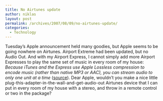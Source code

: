 ```yaml
---
title: No Airtunes update
author: niklas
layout: post
permalink: /archives/2007/08/09/no-airtunes-update/
categories:
  - Technology
---
```

Tuesday&#8217;s Apple announcement held many goodies, but Apple seems to be going nowhere on Airtunes. Airport Extreme had been updated, but no Audio Out. And with my Airport Express, I cannot simply add more Airport Expresses to play the same set of music in every room of my house: *Because iTunes and the Express use Apple Lossless compression to encode music (rather than native MP3 or AAC), you can stream audio to only one unit at a time* ([source][1]). Dear Apple, wouldn&#8217;t you make a nice little plug-this-adapter-in-the-wall-and-get-audio-out Airtunes device that I can put in every room of my house with a stereo, and throw in a remote control or two in the package?

 [1]: http://www.macworld.com/2004/10/reviews/airportexpressrvw/index.php